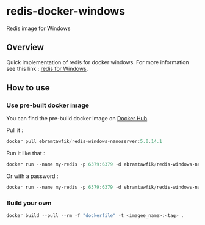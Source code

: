 # redis-docker-windows

Redis image for Windows 

## Overview

Quick implementation of redis for docker windows. For more information see this link : [redis for Windows](https://github.com/tporadowski/redis).

## How to use

### Use pre-built docker image

You can find the pre-build docker image on [Docker Hub](https://hub.docker.com/r/ebramtawfik/redis-windows-nanoserver).

Pull it :

```powershell
docker pull ebramtawfik/redis-windows-nanoserver:5.0.14.1
```

Run it like that : 

```powershell
docker run --name my-redis -p 6379:6379 -d ebramtawfik/redis-windows-nanoserver:5.0.14.1
```

Or with a password :

```powershell
docker run --name my-redis -p 6379:6379 -d ebramtawfik/redis-windows-nanoserver:5.0.14.1 --requirepass MySuperPassword
```

### Build your own

```powershell
docker build --pull --rm -f "dockerfile" -t <imagee_name>:<tag> .
```
